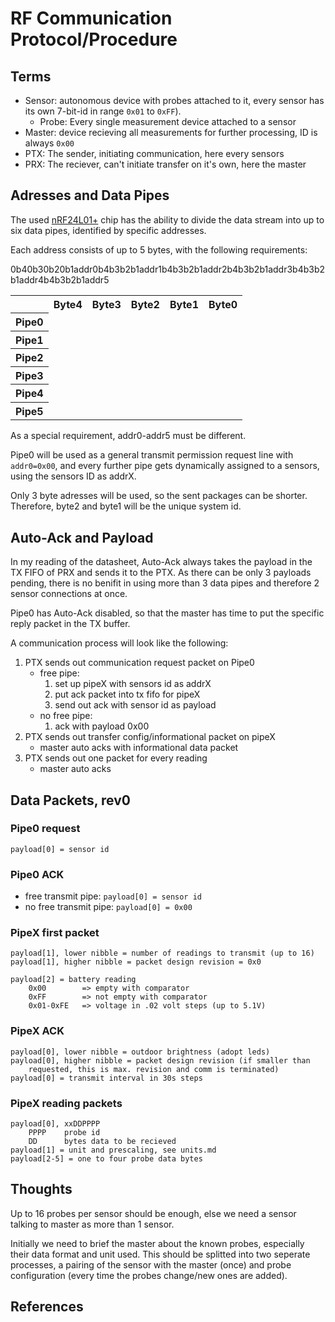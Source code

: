 # RF Communication Protocol/Procedure

## Terms

* Sensor: autonomous device with probes attached to it, every sensor has its
  own 7-bit-id in range `0x01` to `0xFF`).
    * Probe: Every single measurement device attached to a sensor
* Master: device recieving all measurements for further processing, ID is
  always `0x00`
* PTX: The sender, initiating communication, here every sensors
* PRX: The reciever, can't initiate transfer on it's own, here the master

## Adresses and Data Pipes

The used [nRF24L01+][0] chip has the ability to divide the data stream into up
to six data pipes, identified by specific addresses.

Each address consists of up to 5 bytes, with the following requirements:

<table>
<tr><th></th><th>Byte4</th><th>Byte3</th><th>Byte2</th><th>Byte1</th><th>Byte0</th></tr>
<tr><th>Pipe0</th><tr>0b4</tr><tr>0b3</tr><tr>0b2</tr><tr>0b1</tr><tr>addr0</tr></tr>
<tr><th>Pipe1</th><tr>b4</tr><tr>b3</tr><tr>b2</tr><tr>b1</tr><tr>addr1</tr></tr>
<tr><th>Pipe2</th><tr>b4</tr><tr>b3</tr><tr>b2</tr><tr>b1</tr><tr>addr2</tr></tr>
<tr><th>Pipe3</th><tr>b4</tr><tr>b3</tr><tr>b2</tr><tr>b1</tr><tr>addr3</tr></tr>
<tr><th>Pipe4</th><tr>b4</tr><tr>b3</tr><tr>b2</tr><tr>b1</tr><tr>addr4</tr></tr>
<tr><th>Pipe5</th><tr>b4</tr><tr>b3</tr><tr>b2</tr><tr>b1</tr><tr>addr5</tr></tr>
</table>

As a special requirement, addr0-addr5 must be different.

Pipe0 will be used as a general transmit permission request line with
`addr0=0x00`, and every further pipe gets dynamically assigned to a sensors,
using the sensors ID as addrX.

Only 3 byte adresses will be used, so the sent packages can be shorter.
Therefore, byte2 and byte1 will be the unique system id.

## Auto-Ack and Payload

In my reading of the datasheet, Auto-Ack always takes the payload in the TX
FIFO of PRX and sends it to the PTX. As there can be only 3 payloads pending,
there is no benifit in using more than 3 data pipes and therefore 2 sensor
connections at once.

Pipe0 has Auto-Ack disabled, so that the master has time to put the specific
reply packet in the TX buffer. 

A communication process will look like the following:

1. PTX sends out communication request packet on Pipe0
    * free pipe: 
        1. set up pipeX with sensors id as addrX
        1. put ack packet into tx fifo for pipeX
        1. send out ack with sensor id as payload
    * no free pipe:
        1. ack with payload 0x00
1. PTX sends out transfer config/informational packet on pipeX
    * master auto acks with informational data packet
1. PTX sends out one packet for every reading
    * master auto acks

## Data Packets, rev0

### Pipe0 request

    payload[0] = sensor id

### Pipe0 ACK

* free transmit pipe: 
    `payload[0] = sensor id`
* no free transmit pipe: 
    `payload[0] = 0x00`

### PipeX first packet

    payload[1], lower nibble = number of readings to transmit (up to 16)
    payload[1], higher nibble = packet design revision = 0x0

    payload[2] = battery reading
        0x00        => empty with comparator
        0xFF        => not empty with comparator
        0x01-0xFE   => voltage in .02 volt steps (up to 5.1V)

### PipeX ACK

    payload[0], lower nibble = outdoor brightness (adopt leds)
    payload[0], higher nibble = packet design revision (if smaller than
        requested, this is max. revision and comm is terminated)
    payload[0] = transmit interval in 30s steps

### PipeX reading packets

    payload[0], xxDDPPPP
        PPPP    probe id
        DD      bytes data to be recieved
    payload[1] = unit and prescaling, see units.md
    payload[2-5] = one to four probe data bytes

## Thoughts
Up to 16 probes per sensor should be enough, else we need a sensor talking to
master as more than 1 sensor. 

Initially we need to brief the master about the known probes, especially their
data format and unit used. This should be splitted into two seperate processes,
a pairing of the sensor with the master (once) and probe configuration (every
time the probes change/new ones are added).


## References
[0]: http://www.nordicsemi.com/kor/nordic/download_resource/8765/2/8827113 "nRF24L01+"

